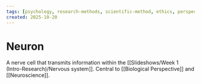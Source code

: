 ```yaml
---
tags: [psychology, research-methods, scientific-method, ethics, perspectives]
created: 2025-10-20
---
```

# Neuron

A nerve cell that transmits information within the [[Slideshows/Week 1 (Intro-Research)/Nervous system]]. Central to [[Biological Perspective]] and [[Neuroscience]].
